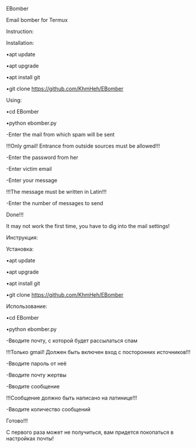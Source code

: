 EBomber

Email bomber for Termux


Instruction:

Installation:

•apt update

•apt upgrade

•apt install git

•git clone https://github.com/KhmHeh/EBomber

Using:

•cd EBomber

•python ebomber.py

-Enter the mail from which spam will be sent

!!!Only gmail! Entrance from outside sources must be allowed!!!

-Enter the password from her

-Enter victim email

-Enter your message

!!!The message must be written in Latin!!!

-Enter the number of messages to send

Done!!!



It may not work the first time, you have to dig into the mail settings!





Инструкция:

Установка:

•apt update

•apt upgrade

•apt install git

•git clone https://github.com/KhmHeh/EBomber

Использование:

•cd EBomber

•python ebomber.py

-Вводите почту, с которой будет рассылаться спам

!!!Только gmail! Должен быть включен вход с посторонних источников!!!

-Вводите пароль от неё

-Вводите почту жертвы

-Вводите сообщение

!!!Сообщение должно быть написано на латинице!!!

-Вводите количество сообщений

Готово!!!


С первого раза может не получиться, вам придется покопаться в настройках почты!
